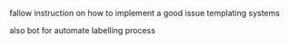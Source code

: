 fallow instruction on how to implement a good issue templating systems

also bot for automate labelling process
